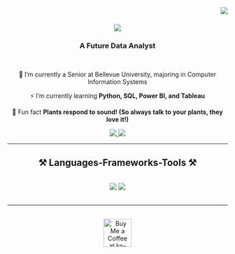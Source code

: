 <img align="right" src="https://visitor-badge.laobi.icu/badge?page_id=tblofton.tblofton" />

<h1 align="center">
    <img src="https://readme-typing-svg.herokuapp.com/?font=Righteous&size=35&center=true&vCenter=true&width=500&height=70&duration=5000&lines=Hello!+👋;+I'm+Tivona+Brown!;" />
</h1>

<h3 align="center">A Future Data Analyst</h3>

<br/>
<div align="center">
 
 🔭 I’m currently a Senior at Bellevue University, majoring in Computer Information Systems
 
⚡ I’m currently learning **Python, SQL, Power BI, and Tableau**

🌱 Fun fact **Plants respond to sound! (So always talk to your plants, they love it!)**

 </div>

<div align="center"> 
  <a href="mailto:tblofton731@gmail.com">
    <img src="https://img.shields.io/badge/Gmail-333333?style=for-the-badge&logo=gmail&logoColor=red" />
  </a>
   <a href="https://tblofton.github.io" target="_blank">
     <img src="https://img.shields.io/badge/Portfolio-FF5722?style=for-the-badge&logo=todoist&logoColor=white" target="_blank" /> <!-- sqlite, safari, google-chrome are other good icon options -->
  </a>
</div>

 <hr/>
 
<h2 align="center">⚒️ Languages-Frameworks-Tools ⚒️</h2>
<br/>
<div align="center">
    <img src="https://skillicons.dev/icons?i=azure,,css,vscode,github,r" />
    <img src="https://skillicons.dev/icons?i=python,html,javascript,mysql,replit" /><br>
</div>

<br/>

<hr/>

<br/>

<div align="center">
<a href='https://ko-fi.com/V7V4RAK9C' target='_blank'><img height='64' style='border:0px;height:64px;' src='https://storage.ko-fi.com/cdn/kofi1.png?v=3' border='0' alt='Buy Me a Coffee at ko-fi.com' /></a>
</div>

<br/>
 
